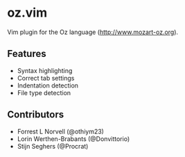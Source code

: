 # oz.vim

Vim plugin for the Oz language (http://www.mozart-oz.org).


## Features
- Syntax highlighting
- Correct tab settings
- Indentation detection
- File type detection


## Contributors
- Forrest L Norvell (@othiym23)
- Lorin Werthen-Brabants (@Donvittorio)
- Stijn Seghers (@Procrat)
